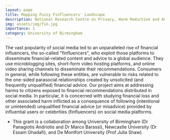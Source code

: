 ```yaml
---
layout: page
title: Mapping Fuzzy Finfluencers' Landscape
description: National Research Centre on Privacy, Harm Reduction and Adversarial Influence Online <br> P.I.
img: assets/img/fin.jpg
importance: 1
category: University of Birmingham
---
```


The vast popularity of social media led to an unparalleled rise of financial influencers, the so-called "finfluencers", who exploit those platforms to disseminate financial-related content and advice to a global audience. They use microblogging sites, short-form video hosting platforms, and online video sharing channels to disseminate their recommendations. Consumers in general, while following these entities, are vulnerable to risks related to the one-sided parasocial relationships created by unsolicited (and frequently unqualified) financial advice. Our project aims at addressing harms to citizens exposed to financial recommendations distributed in social media. In particular, it is concerned with studying financial loss and other associated harm inflicted as a consequence of following (intentional or unintended) unqualified financial advice (or misadvice) provided by influential users or celebrities (finfluencers) on social media platforms. <br>

*  This grant is a collaboration among University of Birmingham (Dr Panagiotis Andriotis and Dr Marco Barassi), Newcastle University (Dr Essam Ghadafi), and De Montfort University (Prof Julia Shaw).
